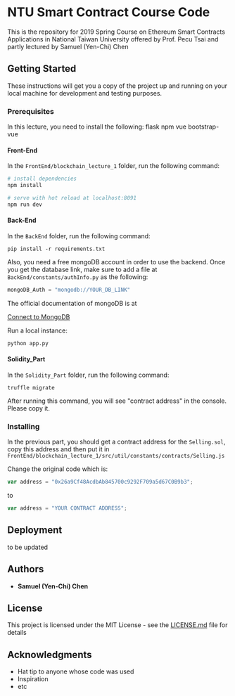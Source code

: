 # NTU Smart Contract Course Code

This is the repository for 2019 Spring Course on Ethereum Smart Contracts Applications in National Taiwan University offered by Prof. Pecu Tsai and partly lectured by Samuel (Yen-Chi) Chen

## Getting Started

These instructions will get you a copy of the project up and running on your local machine for development and testing purposes.

### Prerequisites

In this lecture, you need to install the following: flask npm vue bootstrap-vue

#### Front-End

In the `FrontEnd/blockchain_lecture_1` folder, run the following command:

``` bash
# install dependencies
npm install

# serve with hot reload at localhost:8091
npm run dev
```

#### Back-End

In the `BackEnd` folder, run the following command:

```
pip install -r requirements.txt
```

Also, you need a free mongoDB account in order to use the backend.
Once you get the database link, make sure to add a file at
`BackEnd/constants/authInfo.py` as the following:

```python
mongoDB_Auth = "mongodb://YOUR_DB_LINK"
```
The official documentation of mongoDB is at

[Connect to MongoDB](https://docs.mongodb.com/guides/server/drivers/)

Run a local instance:

``` bash
python app.py
```

#### Solidity_Part

In the `Solidity_Part` folder, run the following command:

```
truffle migrate
```

After running this command, you will see "contract address" in the console. Please copy it.


### Installing

In the previous part, you should get a contract address for the `Selling.sol`, copy
this address and then put it in `FrontEnd/blockchain_lecture_1/src/util/constants/contracts/Selling.js`

Change the original code which is:

```javascript
var address = "0x26a9Cf48AcdbAb845700c9292F709a5d67C0B9b3";
```

to 

```javascript
var address = "YOUR CONTRACT ADDRESS";
```

## Deployment

to be updated


## Authors

* **Samuel (Yen-Chi) Chen**

## License

This project is licensed under the MIT License - see the [LICENSE.md](LICENSE.md) file for details

## Acknowledgments

* Hat tip to anyone whose code was used
* Inspiration
* etc

